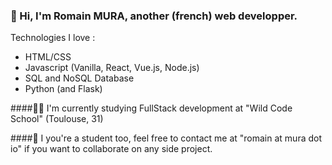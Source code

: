 
### 🧑 Hi, I'm Romain MURA, another (french) web developper.
Technologies I love :
- HTML/CSS
- Javascript (Vanilla, React, Vue.js, Node.js)
- SQL and NoSQL Database
- Python (and Flask)

####👨‍🎓 I'm currently studying FullStack development at "Wild Code School" (Toulouse, 31)

####👯 I you're a student too, feel free to contact me at "romain at mura dot io" if you want to collaborate on any side project.


<!--
**piment/piment** is a ✨ _special_ ✨ repository because its `README.md` (this file) appears on your GitHub profile.

Here are some ideas to get you started:

- 🔭 I’m currently working on ...
- 🌱 I’m currently learning ...
- 👯 I’m looking to collaborate on ...
- 🤔 I’m looking for help with ...
- 💬 Ask me about ...
- 📫 How to reach me: ...
- 😄 Pronouns: ...
- ⚡ Fun fact: ...
-->
